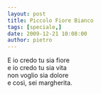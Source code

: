 ```yaml
---
layout: post
title: Piccolo Fiore Bianco
tags: [speciale,]
date: 2009-12-21 10:08:00
author: pietro
---
```

E io credo tu sia fiore<br/>e io credo tu sia vita<br/>non voglio sia dolore<br/>e così, sei margherita.
